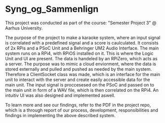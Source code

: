 # Syng_og_Sammenlign
This project was conducted as part of the course: "Semester Project 3" @ Aarhus University.

The purpose of the project to make a karaoke system, where an input signal is correlated with a predefined signal and a score is caulculated. It consists of 2x RPis and a PSoC Unit and a Behringer UM2 Audio Interface. The main system runs on a RPi4, with RPiOS installed on it. This is where the Logic Unit and UI are present. The data is handeled by an RPiZero, which acts as a server. The purpose was to mimic a cloud enviorment, where the data is stored externally and pulled and pushed as needed by the main system. Therefore a ClientSocket class was made, which is an interface for the main unit to interact with the server and create easily accessible data for the main unit. The input signal is proccesesed on the PSoC and passed on to the main unit in form of a WAV file, which is then correlated on the RPi4. An intuitiv UI was also designed and implemented aswell.

To learn more and see our findings, refer to the PDF in the project repo, which is a through report of our process, development, responsibilities and findings in implementing the above described system.
